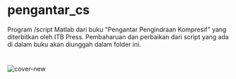 # pengantar_cs
Program /script Matlab dari buku "Pengantar Pengindraan Kompresif" yang diterbitkan oleh ITB Press. 
Pembaharuan dan perbaikan dari script yang ada di dalam buku akan diunggah dalam folder ini.
#
![cover-new](https://user-images.githubusercontent.com/38452529/226444601-596a5777-889b-4428-8914-5ca41f628cdd.jpg)
